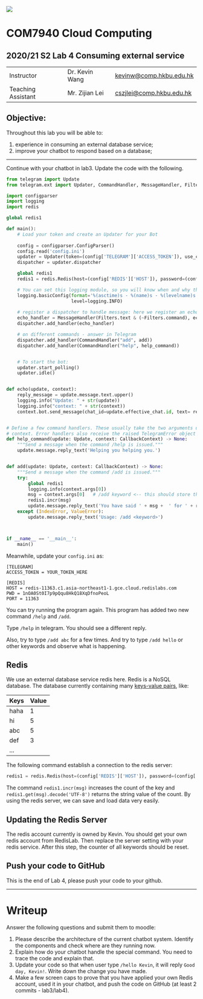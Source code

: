 ![](../imgs/hkbu.png)

# COM7940 Cloud Computing 

## 2020/21 S2 Lab 4 Consuming external service


| | | |
|--|--|--|
| Instructor | Dr. Kevin Wang  | kevinw@comp.hkbu.edu.hk|
| Teaching Assistant | Mr. Zijian Lei | cszjlei@comp.hkbu.edu.hk |



**Objective:**
---
Throughout this lab you will be able to:
1. experience in consuming an external database service;
2. improve your chatbot to respond based on a database;

---

<!--Add guideline to use redis service in a chatbot -->
Continue with your chatbot in lab3. Update the code with the following.

```py
from telegram import Update
from telegram.ext import Updater, CommandHandler, MessageHandler, Filters, CallbackContext

import configparser
import logging
import redis

global redis1

def main():
    # Load your token and create an Updater for your Bot
    
    config = configparser.ConfigParser()
    config.read('config.ini')
    updater = Updater(token=(config['TELEGRAM']['ACCESS_TOKEN']), use_context=True)
    dispatcher = updater.dispatcher

    global redis1
    redis1 = redis.Redis(host=(config['REDIS']['HOST']), password=(config['REDIS']['PWD']), port=(config['REDIS']['PORT']))

    # You can set this logging module, so you will know when and why things do not work as expected
    logging.basicConfig(format='%(asctime)s - %(name)s - %(levelname)s - %(message)s',
                        level=logging.INFO)
    
    # register a dispatcher to handle message: here we register an echo dispatcher
    echo_handler = MessageHandler(Filters.text & (~Filters.command), echo)
    dispatcher.add_handler(echo_handler)

    # on different commands - answer in Telegram
    dispatcher.add_handler(CommandHandler("add", add))
    dispatcher.add_handler(CommandHandler("help", help_command))


    # To start the bot:
    updater.start_polling()
    updater.idle()


def echo(update, context):
    reply_message = update.message.text.upper()
    logging.info("Update: " + str(update))
    logging.info("context: " + str(context))
    context.bot.send_message(chat_id=update.effective_chat.id, text= reply_message)


# Define a few command handlers. These usually take the two arguments update and
# context. Error handlers also receive the raised TelegramError object in error.
def help_command(update: Update, context: CallbackContext) -> None:
    """Send a message when the command /help is issued."""
    update.message.reply_text('Helping you helping you.')


def add(update: Update, context: CallbackContext) -> None:
    """Send a message when the command /add is issued."""
    try: 
        global redis1
        logging.info(context.args[0])
        msg = context.args[0]   # /add keyword <-- this should store the keyword
        redis1.incr(msg)
        update.message.reply_text('You have said ' + msg +  ' for ' + redis1.get(msg).decode('UTF-8') + ' times.')
    except (IndexError, ValueError):
        update.message.reply_text('Usage: /add <keyword>')



if __name__ == '__main__':
    main()
```

Meanwhile, update your `config.ini` as:

```
[TELEGRAM]
ACCESS_TOKEN = YOUR_TOKEN_HERE

[REDIS]
HOST = redis-11363.c1.asia-northeast1-1.gce.cloud.redislabs.com
PWD = 1nOA0St0I7p9pQqu8HkQ18XqDfnoPeoL
PORT = 11363
```

You can try running the program again. This program has added two new command `/help` and `/add`.

Type `/help` in telegram. You should see a different reply.

Also, try to type `/add abc` for a few times. And try to type `/add hello` or other keywords and observe what is happening.

## Redis

We use an external database service redis here. Redis is a NoSQL database. The database currently containing many [keys-value pairs](https://www.tutorialspoint.com/redis/redis_keys.htm), like:

| Keys | Value |
|---|---|
| haha | 1 |
| hi | 5 |
| abc | 5 |
| def | 3 |
|... 

The following command establish a connection to the redis server:
```py
redis1 = redis.Redis(host=(config['REDIS']['HOST']), password=(config['REDIS']['PWD']), port=(config['REDIS']['PORT']))
```

The command ```redis1.incr(msg)``` increases the count of the key and ```redis1.get(msg).decode('UTF-8')``` returns the string value of the count. By using the redis server, we can save and load data very easily.

## Updating the Redis Server

The redis account currently is owned by Kevin. You should get your own redis account from RedisLab. Then replace the server setting with your redis service. After this step, the counter of all keywords should be reset.

## Push your code to GitHub

This is the end of Lab 4, please push your code to your github.


---

# Writeup

Answer the following questions and submit them to moodle:

1. Please describe the architecture of the current chatbot system. Identify the components and check where are they running now.
2. Explain how do your chatbot handle the special command. You need to trace the code and explain that.
3. Update your code so that when user type `/hello Kevin`, it will reply `Good day, Kevin!`. Write down the change you have made.
4. Make a few screen caps to prove that you have applied your own Redis account, used it in your chatbot, and push the code on GitHub (at least 2 commits - lab3/lab4).


